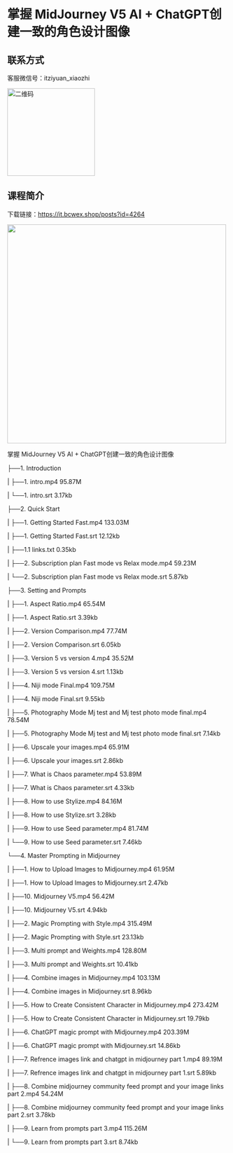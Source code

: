 # 掌握 MidJourney V5 AI + ChatGPT创建一致的角色设计图像

## 联系方式

客服微信号：itziyuan_xiaozhi

<img src="https://ziyuanyun.oss-cn-guangzhou.aliyuncs.com/common/20240614073449/666b82192834a.jpg" width="200" height="200" alt="二维码">

## 课程简介

下载链接：https://it.bcwex.shop/posts?id=4264

<img src="https://ziyuanyun.oss-cn-guangzhou.aliyuncs.com/yun/20240716073031/6695b1176025d.jpg" width="500" alt="">

  

 掌握 MidJourney V5 AI + ChatGPT创建一致的角色设计图像

 ├──1. Introduction

 | ├──1. intro.mp4 95.87M

 | └──1. intro.srt 3.17kb

 ├──2. Quick Start

 | ├──1. Getting Started Fast.mp4 133.03M

 | ├──1. Getting Started Fast.srt 12.12kb

 | ├──1.1 links.txt 0.35kb

 | ├──2. Subscription plan Fast mode vs Relax mode.mp4 59.23M

 | └──2. Subscription plan Fast mode vs Relax mode.srt 5.87kb

 ├──3. Setting and Prompts

 | ├──1. Aspect Ratio.mp4 65.54M

 | ├──1. Aspect Ratio.srt 3.39kb

 | ├──2. Version Comparison.mp4 77.74M

 | ├──2. Version Comparison.srt 6.05kb

 | ├──3. Version 5 vs version 4.mp4 35.52M

 | ├──3. Version 5 vs version 4.srt 1.13kb

 | ├──4. Niji mode Final.mp4 109.75M

 | ├──4. Niji mode Final.srt 9.55kb

 | ├──5. Photography Mode Mj test and Mj test photo mode final.mp4 78.54M

 | ├──5. Photography Mode Mj test and Mj test photo mode final.srt 7.14kb

 | ├──6. Upscale your images.mp4 65.91M

 | ├──6. Upscale your images.srt 2.86kb

 | ├──7. What is Chaos parameter.mp4 53.89M

 | ├──7. What is Chaos parameter.srt 4.33kb

 | ├──8. How to use Stylize.mp4 84.16M

 | ├──8. How to use Stylize.srt 3.28kb

 | ├──9. How to use Seed parameter.mp4 81.74M

 | └──9. How to use Seed parameter.srt 7.46kb

 └──4. Master Prompting in Midjourney

 | ├──1. How to Upload Images to Midjourney.mp4 61.95M

 | ├──1. How to Upload Images to Midjourney.srt 2.47kb

 | ├──10. Midjourney V5.mp4 56.42M

 | ├──10. Midjourney V5.srt 4.94kb

 | ├──2. Magic Prompting with Style.mp4 315.49M

 | ├──2. Magic Prompting with Style.srt 23.13kb

 | ├──3. Multi prompt and Weights.mp4 128.80M

 | ├──3. Multi prompt and Weights.srt 10.41kb

 | ├──4. Combine images in Midjourney.mp4 103.13M

 | ├──4. Combine images in Midjourney.srt 8.96kb

 | ├──5. How to Create Consistent Character in Midjourney.mp4 273.42M

 | ├──5. How to Create Consistent Character in Midjourney.srt 19.79kb

 | ├──6. ChatGPT magic prompt with Midjourney.mp4 203.39M

 | ├──6. ChatGPT magic prompt with Midjourney.srt 14.86kb

 | ├──7. Refrence images link and chatgpt in midjourney part 1.mp4 89.19M

 | ├──7. Refrence images link and chatgpt in midjourney part 1.srt 5.89kb

 | ├──8. Combine midjourney community feed prompt and your image links part 2.mp4 54.24M

 | ├──8. Combine midjourney community feed prompt and your image links part 2.srt 3.78kb

 | ├──9. Learn from prompts part 3.mp4 115.26M

 | └──9. Learn from prompts part 3.srt 8.74kb

  